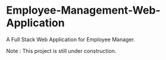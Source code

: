 # Employee-Management-Web-Application

A Full Stack Web Application for Employee Manager.

Note : This project is still under construction.

